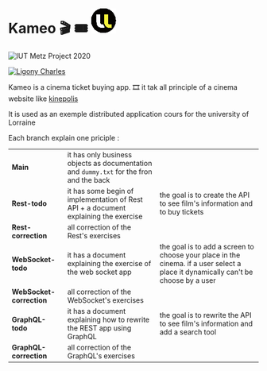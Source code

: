 # Kameo 🎬 🎟️ ![Univ Lorriane](./Logo_Univ.png)

![IUT Metz Project 2020](https://img.shields.io/badge/IUT%20Metz-2020-95a5a6.svg)

[![Ligony Charles](https://img.shields.io/badge/Ligony-Charles-2980b9.svg)](https://github.com/CharlesLgn)

Kameo is a cinema ticket buying app. 🎞️ it tak all principle of a cinema website
like [kinepolis](https://kinepolis.com)

It is used as an exemple distributed application cours for the university of Lorraine

Each branch explain one priciple :

<table>
  <tr>
    <td><b>Main</b></td>
    <td>it has only business objects as documentation and <code>dummy.txt</code> for the fron and the back</td>
    <td></td>
  </tr>
  <tr>
    <td><b>Rest-todo</b></td>
    <td>it has some begin of implementation of Rest API + a document explaining the exercise</td>
    <td>the goal is to create the API to see film's information and to buy tickets</td>
  </tr>
  <tr>
    <td><b>Rest-correction</b></td>
    <td>all correction of the Rest's exercises</td>
    <td></td>
  </tr>
  <tr>
    <td><b>WebSocket-todo</b></td>
    <td>it has a document explaining the exercise of the web socket app</td>
    <td>the goal is to add a screen to choose your place in the cinema. if a user select a place it dynamically can't be choose by a user</td>
  </tr>
  <tr>
    <td><b>WebSocket-correction</b></td>
    <td>all correction of the WebSocket's exercises</td>
    <td></td>
  </tr>
  <tr>
    <td><b>GraphQL-todo</b></td>
    <td>it has a document explaining how to rewrite the REST app using GraphQL</td>
    <td>the goal is to rewrite the API to see film's information and add a search tool</td>
  </tr>
  <tr>
    <td><b>GraphQL-correction</b></td>
    <td>all correction of the GraphQL's exercises</td>
    <td></td>
  </tr>
</table>